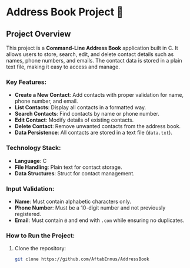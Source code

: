 # Address Book Project 📇

## Project Overview
This project is a **Command-Line Address Book** application built in C. It allows users to store, search, edit, and delete contact details such as names, phone numbers, and emails. The contact data is stored in a plain text file, making it easy to access and manage.

### Key Features:
- **Create a New Contact**: Add contacts with proper validation for name, phone number, and email.
- **List Contacts**: Display all contacts in a formatted way.
- **Search Contacts**: Find contacts by name or phone number.
- **Edit Contact**: Modify details of existing contacts.
- **Delete Contact**: Remove unwanted contacts from the address book.
- **Data Persistence**: All contacts are stored in a text file (`data.txt`).

### Technology Stack:
- **Language**: C
- **File Handling**: Plain text for contact storage.
- **Data Structures**: Struct for contact management.
  
### Input Validation:
- **Name**: Must contain alphabetic characters only.
- **Phone Number**: Must be a 10-digit number and not previously registered.
- **Email**: Must contain `@` and end with `.com` while ensuring no duplicates.

### How to Run the Project:
1. Clone the repository:  
   ```bash
   git clone https://github.com/AftabEnnus/AddressBook
